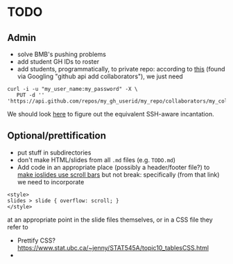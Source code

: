 # TODO

## Admin

- solve BMB's pushing problems
- add student GH IDs to roster
- add students, programmatically, to private repo: according to [this](https://gist.github.com/marchampson/4655798) (found via Googling "github api add collaborators"), we just need
```
curl -i -u "my_user_name:my_password" -X \
   PUT -d '' 'https://api.github.com/repos/my_gh_userid/my_repo/collaborators/my_collaborator_id'
```
We should look [here](http://stackoverflow.com/questions/15044534/how-to-use-ssh-authentication-with-github-api) to figure out the equivalent SSH-aware incantation.


## Optional/prettification

- put stuff in subdirectories
- don't make HTML/slides from all `.md` files (e.g. `TODO.md`)
- Add code in an appropriate place (possibly a header/footer file?) to [make ioslides use scroll bars](http://stackoverflow.com/questions/33287556/rmarkdown-ioslides-allowframebreaks-alternative) but not break: specifically (from that link) we need to incorporate
```
<style>
slides > slide { overflow: scroll; }
</style>
```
at an appropriate point in the slide files themselves, or in a CSS file they refer to
- Prettify CSS? https://www.stat.ubc.ca/~jenny/STAT545A/topic10_tablesCSS.html
- 
